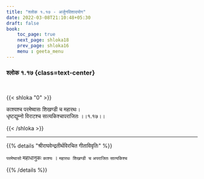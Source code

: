 ```yaml
---
title: "श्लोक १.१७ - अर्जुनविशादयोग"
date: 2022-03-08T21:10:48+05:30
draft: false
book:
    toc_page: true
    next_page: shloka18
    prev_page: shloka16
    menu : geeta_menu
---
```




### श्लोक १.१७ {class=text-center}

<br/>

{{< shloka  "0"  >}}

काश्यश्च परमेष्वासः शिखण्डी च महारथः।  
धृष्टद्युम्नो विराटश्च सात्यकिश्चापराजितः  ।।१.१७।।

{{< /shloka >}}


---

{{% details "श्रीराघवेन्द्रतीर्थविरचित गीताविवृतिः" %}}

`परमेष्वासो` महाधानुकः `काश्यः` ।
`महारथः शिखण्डी च` `अपराजितः` `सात्यकिश्च`

{{% /details %}}

